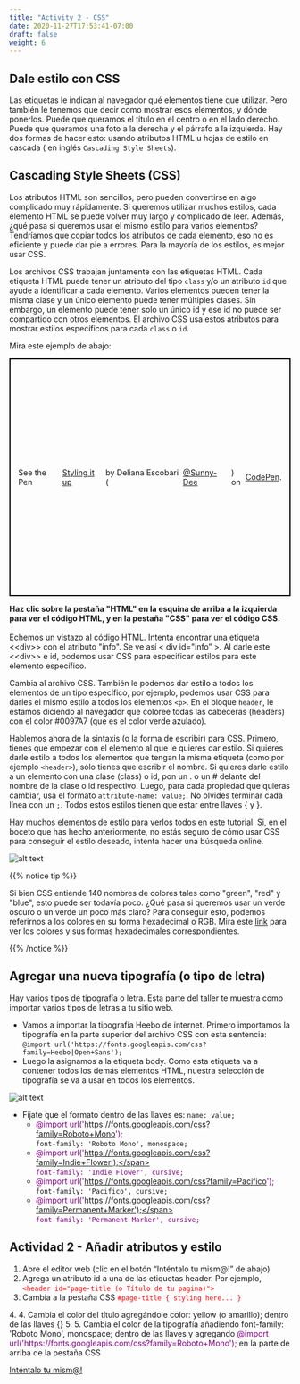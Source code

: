 ```yaml
---
title: "Activity 2 - CSS"
date: 2020-11-27T17:53:41-07:00
draft: false
weight: 6
---
```

## Dale estilo con CSS

Las etiquetas le indican al navegador qué elementos tiene que utilizar. Pero también le tenemos que decir como mostrar esos elementos, y dónde ponerlos. Puede que queramos el título en el centro o en el lado derecho. Puede que queramos una foto a la derecha y el párrafo a la izquierda. Hay dos formas de hacer esto: usando atributos HTML u hojas de estilo en cascada ( en inglés `Cascading Style Sheets`).

## Cascading Style Sheets (CSS)

Los atributos HTML son sencillos, pero pueden convertirse en algo complicado muy rápidamente. Si queremos utilizar muchos estilos, cada elemento HTML se puede volver muy largo y complicado de leer. Además, ¿qué pasa si queremos usar el mismo estilo para varios elementos? Tendríamos que copiar todos los atributos de cada elemento, eso no es eficiente y puede dar pie a errores. Para la mayoría de los estilos, es mejor usar CSS.

Los archivos CSS trabajan juntamente con las etiquetas HTML. Cada etiqueta HTML puede tener un atributo del tipo `class` y/o un atributo `id` que ayude a identificar a cada elemento. Varios elementos pueden tener la misma clase y un único elemento puede tener múltiples clases. Sin embargo, un elemento puede tener solo un único id y ese id no puede ser compartido con otros elementos. El archivo CSS usa estos atributos para mostrar estilos específicos para cada `class` o `id`.

Mira este ejemplo de abajo:
<p class="codepen" data-height="426" data-theme-id="dark" data-default-tab="css,result" data-user="Sunny-Dee" data-slug-hash="qgvpQE" style="height: 426px; box-sizing: border-box; display: flex; align-items: center; justify-content: center; border: 2px solid black; margin: 1em 0; padding: 1em;" data-pen-title="Styling it up"> See the Pen <a href="https://codepen.io/Sunny-Dee/pen/qgvpQE/"> Styling it up</a> by Deliana Escobari (<a href="https://codepen.io/Sunny-Dee">@Sunny-Dee</a>) on <a href="https://codepen.io">CodePen</a>.</p>
<script async src="//assets.codepen.io/assets/embed/ei.js"></script>
<b>Haz clic sobre la pestaña "HTML" en la esquina de arriba a la izquierda para ver el código HTML, y en la pestaña "CSS" para ver el código CSS.</b>
<br>
<br>
Echemos un vistazo al código HTML. Intenta encontrar una etiqueta <&lt;div&gt;> con el atributo "info". Se ve así < div id="info” >. Al darle este <&lt;div&gt;> e id, podemos usar CSS para especificar estilos para este elemento específico.

Cambia al archivo CSS. También le podemos dar estilo a todos los elementos de un tipo específico, por ejemplo, podemos usar CSS para darles el mismo estilo a todos los elementos `<p>`. En el bloque `header`, le estamos diciendo al navegador que coloree todas las cabeceras (headers) con el color #0097A7 (que es el color verde azulado).

Hablemos ahora de la sintaxis (o la forma de escribir) para CSS. Primero, tienes que empezar con el elemento al que le quieres dar estilo. Si quieres darle estilo a todos los elementos que tengan la misma etiqueta (como por ejemplo `<header>`), sólo tienes que escribir el nombre. Si quieres darle estilo a un elemento con una clase (class) o id, pon un . o un # delante del nombre de la clase o id respectivo. Luego, para cada propiedad que quieras cambiar, usa el formato `attribute-name: value;`. No olvides terminar cada línea con un `;`. Todos estos estilos tienen que estar entre llaves { y }.

Hay muchos elementos de estilo para verlos todos en este tutorial. Si, en el boceto que has hecho anteriormente, no estás seguro de cómo usar CSS para conseguir el estilo deseado, intenta hacer una búsqueda online.

![alt text](../media/web-search.gif "gif of web searching css")

{{% notice tip %}}

Si bien CSS entiende 140 nombres de colores tales como "green", "red" y "blue", esto puede ser todavía poco. ¿Qué pasa si queremos usar un verde oscuro o un verde un poco más claro? Para conseguir esto, podemos referirnos a los colores en su forma hexadecimal o RGB. Mira este [link](https://htmlcolorcodes.com/color-names/) para ver los colores y sus formas hexadecimales correspondientes.

{{% /notice %}}

## Agregar una nueva tipografía (o tipo de letra)

Hay varios tipos de tipografía o letra. Esta parte del taller te muestra como importar varios tipos de letras a tu sitio web. 

- Vamos a importar la tipografía Heebo de internet. Primero importamos la tipografía en la parte superior del archivo CSS con esta sentencia: 
`@import url('https://fonts.googleapis.com/css?family=Heebo|Open+Sans');`
- Luego la asignamos a la etiqueta body. Como esta etiqueta va a contener todos los demás elementos HTML, nuestra selección de tipografía se va a usar en todos los elementos.

![alt text](../media/bodytag.PNG "body tag example")

- Fíjate que el formato dentro de las llaves es: `name: value;`
  - <span style="color:purple">@import url('https://fonts.googleapis.com/css?family=Roboto+Mono'); </span><br> `font-family: 'Roboto Mono', monospace;`
  - <span style="color:purple"> @import url('https://fonts.googleapis.com/css?family=Indie+Flower');</span><br> `font-family: 'Indie Flower', cursive;`
  - <span style="color:purple">@import url('https://fonts.googleapis.com/css?family=Pacifico'); </span><br> `font-family: 'Pacifico', cursive;`
  - <span style="color:purple">@import url('https://fonts.googleapis.com/css?family=Permanent+Marker');</span><br> `font-family: 'Permanent Marker', cursive;`

## Actividad 2 - Añadir atributos y estilo 

1. Abre el editor web (clic en el botón “Inténtalo tu mism@!” de abajo)
2. Agrega un atributo id a una de las etiquetas header. Por ejemplo, 
<font color="red">`<header id="page-title (o Título de tu pagina)">`</font>
3. Cambia a la pestaña CSS 
<font color="red">`#page-title
{
  styling here...
}`
</font>
4. 4.	Cambia el color del título agregándole color: yellow (o amarillo); dentro de las llaves {}
5. 5.	Cambia el color de la tipografía añadiendo font-family: 'Roboto Mono', monospace; dentro de las llaves y agregando <span style="color:purple">@import url('https://fonts.googleapis.com/css?family=Roboto+Mono');</span> en la parte de arriba de la pestaña CSS

<a class="my-2 mx-4 btn btn-info" href="https://codepen.io/Sunny-Dee/pen/qgvpQE" target="_blank">Inténtalo tu mism@!</a>